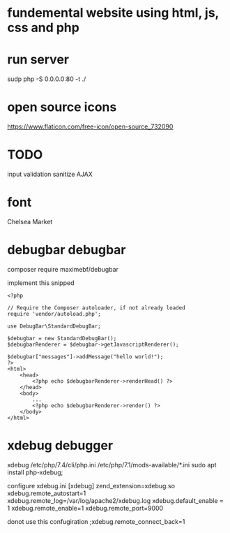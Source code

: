 # fundemental website using html, js, css and php

# run server
sudp php -S 0.0.0.0:80 -t ./

# open source icons
https://www.flaticon.com/free-icon/open-source_732090

# TODO
input validation
sanitize
AJAX

# font
Chelsea Market

# debugbar debugbar
composer require maximebf/debugbar

implement this snipped

    <?php

    // Require the Composer autoloader, if not already loaded
    require 'vendor/autoload.php';

    use DebugBar\StandardDebugBar;

    $debugbar = new StandardDebugBar();
    $debugbarRenderer = $debugbar->getJavascriptRenderer();

    $debugbar["messages"]->addMessage("hello world!");
    ?>
    <html>
        <head>
            <?php echo $debugbarRenderer->renderHead() ?>
        </head>
        <body>
            ...
            <?php echo $debugbarRenderer->render() ?>
        </body>
    </html>

# xdebug debugger
xdebug
/etc/php/7.4/cli/php.ini
/etc/php/7.1/mods-available/*.ini
sudo apt install php-xdebug;

configure xdebug.ini
    [xdebug]
    zend_extension=xdebug.so
    xdebug.remote_autostart=1
    xdebug.remote_log=/var/log/apache2/xdebug.log
    xdebug.default_enable = 1
    xdebug.remote_enable=1
    xdebug.remote_port=9000

donot use this confugiration
    ;xdebug.remote_connect_back=1 

